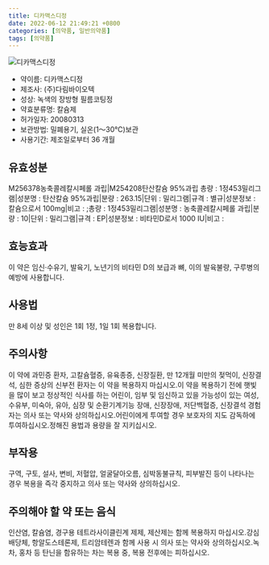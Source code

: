 ```yaml
---
title: 디카맥스디정
date: 2022-06-12 21:49:21 +0800
categories: [의약품, 일반의약품]
tags: [의약품]
---
```

![디카맥스디정](https://nedrug.mfds.go.kr/pbp/cmn/itemImageDownload/147427847082700097)

- 약이름: 디카맥스디정
- 제조사: (주)다림바이오텍
- 성상: 녹색의 장방형 필름코팅정
- 약효분류명: 칼슘제
- 허가일자: 20080313
- 보관방법: 밀폐용기, 실온(1～30℃)보관
- 사용기간: 제조일로부터 36 개월
## 유효성분
M256378농축콜레칼시페롤 과립|M254208탄산칼슘 95%과립
총량 : 1정453밀리그램|성분명 : 탄산칼슘 95%과립|분량 : 263.15|단위 : 밀리그램|규격 : 별규|성분정보 : 칼슘으로서 100mg|비고 : ;총량 : 1정453밀리그램|성분명 : 농축콜레칼시페롤 과립|분량 : 10|단위 : 밀리그램|규격 : EP|성분정보 : 비타민D로서 1000 IU|비고 :
## 효능효과
이 약은 임신·수유기, 발육기, 노년기의 비타민 D의 보급과 뼈, 이의 발육불량, 구루병의 예방에 사용합니다.
## 사용법
만 8세 이상 및 성인은 1회 1정, 1일 1회 복용합니다.
## 주의사항
이 약에 과민증 환자, 고칼슘혈증, 유육종증, 신장질환, 만 12개월 미만의 젖먹이, 신장결석, 심한 증상의 신부전 환자는 이 약을 복용하지 마십시오.이 약을 복용하기 전에 햇빛을 많이 보고 정상적인 식사를 하는 어린이, 임부 및 임신하고 있을 가능성이 있는 여성, 수유부, 미숙아, 유아, 심장 및 순환기계기능 장애, 신장장애, 저단백혈증, 신장결석 경험자는 의사 또는 약사와 상의하십시오.어린이에게 투여할 경우 보호자의 지도 감독하에 투여하십시오.정해진 용법과 용량을 잘 지키십시오.
## 부작용
구역, 구토, 설사, 변비, 저혈압, 얼굴달아오름, 심박동불규칙, 피부발진 등이 나타나는 경우 복용을 즉각 중지하고 의사 또는 약사와 상의하십시오.
## 주의해야 할 약 또는 음식
인산염, 칼슘염, 경구용 테트라사이클린계 제제, 제산제는 함께 복용하지 마십시오.강심배당체, 항알도스테론제, 트리암테렌과 함께 사용 시 의사 또는 약사와 상의하십시오.녹차, 홍차 등 탄닌을 함유하는 차는 복용 중, 복용 전후에는 피하십시오.

